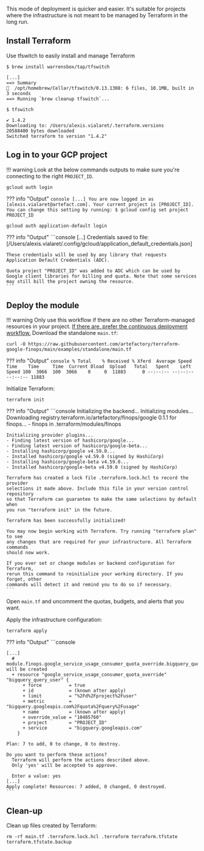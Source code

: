 This mode of deployment is quicker and easier. It's suitable for projects where the infrastructure is not meant to be managed by Terraform in the long run.

## Install Terraform

Use tfswitch to easily install and manage Terraform
```console
$ brew install warrensbox/tap/tfswitch

[...]
==> Summary
🍺  /opt/homebrew/Cellar/tfswitch/0.13.1308: 6 files, 10.1MB, built in 3 seconds
==> Running `brew cleanup tfswitch`...
```
```console
$ tfswitch

✔ 1.4.2
Downloading to: /Users/alexis.vialaret/.terraform.versions
20588400 bytes downloaded
Switched terraform to version "1.4.2" 
```

## Log in to your GCP project
!!! warning 
    Look at the below commands outputs to make sure you're connecting to the right `PROJECT_ID`.
```console
gcloud auth login
```
??? info "Output"
    ```console
    [...]
    You are now logged in as [alexis.vialaret@artefact.com].
    Your current project is [PROJECT_ID]. You can change this setting by running:
      $ gcloud config set project PROJECT_ID
    ```

```console
gcloud auth application-default login
```
??? info "Output"
    ```console
    [...]
    Credentials saved to file: [/Users/alexis.vialaret/.config/gcloud/application_default_credentials.json]
    
    These credentials will be used by any library that requests Application Default Credentials (ADC).
    
    Quota project "PROJECT_ID" was added to ADC which can be used by Google client libraries for billing and quota. Note that some services may still bill the project owning the resource.
    ```

## Deploy the module
!!! warning 
    Only use this workflow if there are no other Terraform-managed resources in your project. [If there are, prefer the continuous deployment workflow.](continuous_deployment.md)
Download the standalone `main.tf`:
```console
curl -O https://raw.githubusercontent.com/artefactory/terraform-google-finops/main/examples/standalone/main.tf 
```
??? info "Output"
    ```console
      % Total    % Received % Xferd  Average Speed   Time    Time     Time  Current
                                     Dload  Upload   Total   Spent    Left  Speed
    100  3066  100  3066    0     0  11883      0 --:--:-- --:--:-- --:--:-- 11883
    ```

Initialize Terraform:
```console
terraform init
```
??? info "Output"
    ```console
    Initializing the backend...
    Initializing modules...
    Downloading registry.terraform.io/artefactory/finops/google 0.1.1 for finops...
    - finops in .terraform/modules/finops
    
    Initializing provider plugins...
    - Finding latest version of hashicorp/google...
    - Finding latest version of hashicorp/google-beta...
    - Installing hashicorp/google v4.59.0...
    - Installed hashicorp/google v4.59.0 (signed by HashiCorp)
    - Installing hashicorp/google-beta v4.59.0...
    - Installed hashicorp/google-beta v4.59.0 (signed by HashiCorp)
    
    Terraform has created a lock file .terraform.lock.hcl to record the provider
    selections it made above. Include this file in your version control repository
    so that Terraform can guarantee to make the same selections by default when
    you run "terraform init" in the future.
    
    Terraform has been successfully initialized!
    
    You may now begin working with Terraform. Try running "terraform plan" to see
    any changes that are required for your infrastructure. All Terraform commands
    should now work.
    
    If you ever set or change modules or backend configuration for Terraform,
    rerun this command to reinitialize your working directory. If you forget, other
    commands will detect it and remind you to do so if necessary.
    ```

Open `main.tf` and uncomment the quotas, budgets, and alerts that you want.

Apply the infrastructure configuration:
```console
terraform apply
```
??? info "Output"
    ```console

    [...]
      # module.finops.google_service_usage_consumer_quota_override.bigquery_query_user will be created
      + resource "google_service_usage_consumer_quota_override" "bigquery_query_user" {
          + force          = true
          + id             = (known after apply)
          + limit          = "%2Fd%2Fproject%2Fuser"
          + metric         = "bigquery.googleapis.com%2Fquota%2Fquery%2Fusage"
          + name           = (known after apply)
          + override_value = "10485760"
          + project        = "PROJECT_ID"
          + service        = "bigquery.googleapis.com"
        }
    
    Plan: 7 to add, 0 to change, 0 to destroy.
    
    Do you want to perform these actions?
      Terraform will perform the actions described above.
      Only 'yes' will be accepted to approve.
    
      Enter a value: yes
    [...]
    Apply complete! Resources: 7 added, 0 changed, 0 destroyed.
    ```

## Clean-up

Clean up files created by Terraform:
```console
rm -rf main.tf .terraform.lock.hcl .terraform terraform.tfstate terraform.tfstate.backup
```